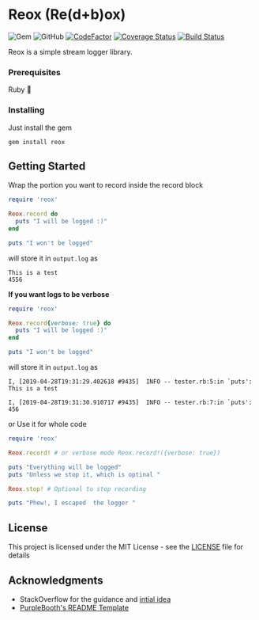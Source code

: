 # Reox (Re(d+b)ox) 
![Gem](https://img.shields.io/gem/v/reox.svg) ![GitHub](https://img.shields.io/github/license/jatindhankhar/reox.svg) [![CodeFactor](https://www.codefactor.io/repository/github/jatindhankhar/reox/badge)](https://www.codefactor.io/repository/github/jatindhankhar/reox) [![Coverage Status](https://coveralls.io/repos/github/jatindhankhar/reox/badge.svg?branch=master)](https://coveralls.io/github/jatindhankhar/reox?branch=master) [![Build Status](https://travis-ci.org/jatindhankhar/reox.svg?branch=master)](https://travis-ci.org/jatindhankhar/reox)

Reox is a simple stream logger library.

### Prerequisites

Ruby :gem:


### Installing

Just install the gem
```
gem install reox
```

## Getting Started

Wrap the portion you want to record inside the record block

```ruby
require 'reox'

Reox.record do
  puts "I will be logged :)"
end

puts "I won't be logged"
```

will store it in `output.log` as

```text
This is a test
4556
```

**If you want logs to be verbose**

```ruby
require 'reox'

Reox.record{verbose: true} do
  puts "I will be logged :)"
end

puts "I won't be logged"
```

will store it in `output.log` as

```text
I, [2019-04-28T19:31:29.402618 #9435]  INFO -- tester.rb:5:in `puts': This is a test

I, [2019-04-28T19:31:30.910717 #9435]  INFO -- tester.rb:7:in `puts': 456
```

or Use it for whole code 

```ruby
require 'reox'

Reox.record! # or verbose mode Reox.record!({verbose: true})

puts "Everything will be logged"
puts "Unless we stop it, which is optinal " 

Reox.stop! # Optional to stop recording 

puts "Phew!, I escaped  the logger "

```


## License

This project is licensed under the MIT License - see the [LICENSE](LICENSE) file for details

## Acknowledgments

* StackOverflow for the guidance and [intial idea]( https://stackoverflow.com/a/6407200) 
* [PurpleBooth's README Template](https://gist.github.com/PurpleBooth/109311bb0361f32d87a2)
